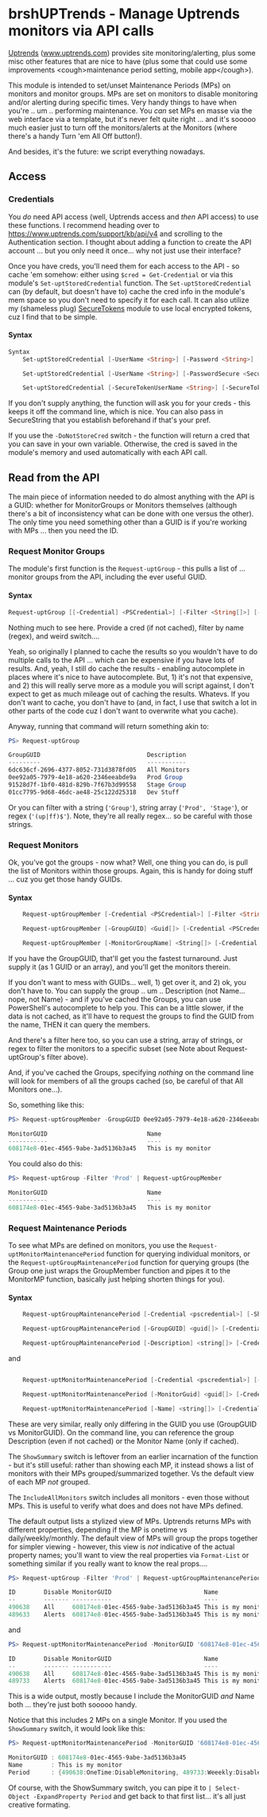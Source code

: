 ﻿# brshUPTrends - Manage Uptrends monitors via API calls

[Uptrends](www.uptrends.com) (www.uptrends.com) provides site monitoring/alerting, plus some misc other features
that are nice to have (plus some that could use some improvements \<cough\>maintenance period
setting, mobile app\</cough\>).

This module is intended to set/unset Maintenance Periods (MPs) on monitors and monitor groups.
MPs are set on monitors to disable monitoring and/or alerting during specific times. Very
handy things to have when you're .. um .. performing maintenance. You _can_ set MPs en masse
via the web interface via a template, but it's never felt quite right ... and it's sooooo
much easier just to turn off the monitors/alerts at the Monitors (where there's a handy
Turn 'em All Off button!).

And besides, it's the future: we script everything nowadays.

## Access

### Credentials

You _do_ need API access (well, Uptrends access and _then_ API access) to use these functions.
I recommend heading over to https://www.uptrends.com/support/kb/api/v4 and scrolling to the
Authentication section. I thought about adding a function to create the API account ... but
you only need it once... why not just use their interface?

Once you have creds, you'll need them for each access to the API - so cache 'em somehow: either
using `$cred = Get-Credential` or via this module's `Set-uptStoredCredential` function. The
`Set-uptStoredCredential` can (by default, but doesn't have to) cache the cred info in the
module's mem space so you don't need to specify it for each call. It can also utilize my
(shameless plug) [SecureTokens](http://github.com/brsh/SecureTokens) module to use local
encrypted tokens, cuz I find that to be simple.

#### Syntax

```Powershell
Syntax
    Set-uptStoredCredential [-UserName <String>] [-Password <String>] [-DoNotStoreCred]

    Set-uptStoredCredential [-UserName <String>] [-PasswordSecure <SecureString>] [-DoNotStoreCred]

    Set-uptStoredCredential [-SecureTokenUserName <String>] [-SecureTokenPasswordName <String>] [-DoNotStoreCred]
```
If you don't supply anything, the function will ask you for your creds - this keeps it off the
command line, which is nice. You can also pass in SecureString that you establish beforehand if
that's your pref.

If you use the `-DoNotStoreCred` switch - the function will return a cred that you can save
in your own variable. Otherwise, the cred is saved in the module's memory and used automatically
with each API call.

## Read from the API

The main piece of information needed to do almost anything with the API is a GUID: whether
for MonitorGroups or Monitors themselves (although there's a bit of inconsistency what can
be done with one versus the other). The only time you need something other than a GUID
is if you're working with MPs ... then you need the ID.

### Request Monitor Groups

The module's first function is the `Request-uptGroup` - this pulls a list of ... monitor
groups from the API, including the ever useful GUID.

#### Syntax

```Powershell
Request-uptGroup [[-Credential] <PSCredential>] [-Filter <String[]>] [-DoNotStoreGroups]
```
Nothing much to see here. Provide a cred (if not cached), filter by name (regex), and weird switch....

Yeah, so originally I planned to cache the results so you wouldn't have to do multiple calls to the
API ... which can be expensive if you have lots of results. And, yeah, I still do cache the
results - enabling autocomplete in places where it's nice to have autocomplete. But, 1) it's not
that expensive, and 2) this will really serve more as a module you will script against, I don't
expect to get as much mileage out of caching the results. Whatevs. If you don't want to cache,
you don't have to (and, in fact, I use that switch a lot in other parts of the code cuz I don't
want to overwrite what you cache).

Anyway, running that command will return something akin to:

```Powershell
PS> Request-uptGroup

GroupGUID                              Description
---------                              -----------
6dc636cf-2696-4377-8052-731d3878fd05   All Monitors
0ee92a05-7979-4e18-a620-2346eeabde9a   Prod Group
91528d7f-1bf0-481d-829b-7f67b3d99558   Stage Group
01cc7795-9d68-46dc-ae48-25c122d25318   Dev Stuff
```

Or you can filter with a string (`'Group'`), string array (`'Prod', 'Stage'`), or regex (`'(up|ff)$'`).
Note, they're all really regex... so be careful with those strings.

### Request Monitors

Ok, you've got the groups - now what? Well, one thing you can do, is pull the list of Monitors
within those groups. Again, this is handy for doing stuff ... cuz you get those handy GUIDs.

#### Syntax

```Powershell
    Request-uptGroupMember [-Credential <PSCredential>] [-Filter <String[]>] [-DoNotStoreMembers ]

    Request-uptGroupMember [-GroupGUID] <Guid[]> [-Credential <PSCredential>] [-Filter <String[]>] [-DoNotStoreMembers]

    Request-uptGroupMember [-MonitorGroupName] <String[]> [-Credential <PSCredential>] [-Filter <String[]>] [-DoNotStoreMembers]
```

If you have the GroupGUID, that'll get you the fastest turnaround. Just supply it (as 1 GUID or an array),
and you'll get the monitors therein.

If you don't want to mess with GUIDs... well, 1) get over it, and 2) ok, you don't have to. You can
supply the group .. um .. Description (not Name... nope, not Name) - and if you've cached the Groups,
you can use PowerShell's autocomplete to help you. This can be a little slower, if the data is not cached,
as it'll have to request the groups to find the GUID from the name, THEN it can query the members.

And there's a filter here too, so you can use a string, array of strings, or regex to filter the
monitors to a specific subset (see Note about Request-uptGroup's filter above).

And, if you've cached the Groups, specifying _nothing_ on the command line will look for members
of all the groups cached (so, be careful of that All Monitors one...).

So, something like this:

```Powershell
PS> Request-uptGroupMember -GroupGUID 0ee92a05-7979-4e18-a620-2346eeabde9a

MonitorGUID                            Name
-----------                            ----
608174e8-01ec-4565-9abe-3ad5136b3a45   This is my monitor
```
You could also do this:
```Powershell
PS> Request-uptGroup -Filter 'Prod' | Request-uptGroupMember

MonitorGUID                            Name
-----------                            ----
608174e8-01ec-4565-9abe-3ad5136b3a45   This is my monitor
```

### Request Maintenance Periods

To see what MPs are defined on monitors, you use the `Request-uptMonitorMaintenancePeriod` function
for querying individual monitors, or the `Request-uptGroupMaintenancePeriod` function for querying
groups (the Group one just wraps the GroupMember function and pipes it to the MonitorMP function,
basically just helping shorten things for you).

#### Syntax

```Powershell
    Request-uptGroupMaintenancePeriod [-Credential <pscredential>] [-ShowSummary] [-IncludeAllMonitors]

    Request-uptGroupMaintenancePeriod [-GroupGUID] <guid[]> [-Credential <pscredential>] [-ShowSummary] [-IncludeAllMonitors]

    Request-uptGroupMaintenancePeriod [-Description] <string[]> [-Credential <pscredential>] [-ShowSummary] [-IncludeAllMonitors]
```
and

```Powershell

    Request-uptMonitorMaintenancePeriod [-Credential <pscredential>] [-ShowSummary] [-IncludeAllMonitors]

    Request-uptMonitorMaintenancePeriod [-MonitorGuid] <guid[]> [-Credential <pscredential>] [-ShowSummary] [-IncludeAllMonitors]

    Request-uptMonitorMaintenancePeriod [-Name] <string[]> [-Credential <pscredential>] [-ShowSummary] [-IncludeAllMonitors]
```

These are very similar, really only differing in the GUID you use (GroupGUID vs MonitorGUID). On the
command line, you can reference the group Description (even if not cached) or the Monitor Name
(only if cached).

The `ShowSummary` switch is leftover from an earlier incarnation of the function - but it's still
useful: rather than showing each MP, it instead shows a list of monitors with their MPs
grouped/summarized together. Vs the default view of each MP _not_ grouped.

The `IncludeAllMonitors` switch includes all monitors - even those without MPs. This is useful to verify
what does and does not have MPs defined.

The default output lists a stylized view of MPs. Uptrends returns MPs with different properties,
depending if the MP is onetime vs daily/weekly/monthly. The default view of MPs will group the
props together for simpler viewing - however, this view is _not_ indicative of the actual
property names; you'll want to view the real properties via `Format-List` or something similar
if you really want to know the real props....

```Powershell
PS> Request-uptGroup -Filter 'Prod' | Request-uptGroupMaintenancePeriod

ID        Disable MonitorGUID                          Name                                    Mode    Start            End
--        ------- -----------                          ----                                    ----    -----            ---
490638    All     608174e8-01ec-4565-9abe-3ad5136b3a45 This is my monitor                      OneTime 06/07/2019 16:03 06/28/2019 15:15
489633    Alerts  608174e8-01ec-4565-9abe-3ad5136b3a45 This is my monitor                      Daily   16:02            16:12
```

and

```Powershell
PS> Request-uptMonitorMaintenancePeriod -MonitorGUID '608174e8-01ec-4565-9abe-3ad5136b3a45'

ID        Disable MonitorGUID                          Name                                    Mode    Start            End
--        ------- -----------                          ----                                    ----    -----            ---
490638    All     608174e8-01ec-4565-9abe-3ad5136b3a45 This is my monitor                      OneTime 06/07/2019 16:03 06/28/2019 15:15
489733    Alerts  608174e8-01ec-4565-9abe-3ad5136b3a45 This is my monitor                      Weekly  Mon @ 16:02      16:12
```

This is a wide output, mostly because I include the MonitorGUID _and_ Name both ... they're just
both sooooo handy.

Notice that this includes 2 MPs on a single Monitor. If you used the `ShowSummary` switch,
it would look like this:

```Powershell
PS> Request-uptMonitorMaintenancePeriod -MonitorGUID '608174e8-01ec-4565-9abe-3ad5136b3a45' -ShowSummary

MonitorGUID : 608174e8-01ec-4565-9abe-3ad5136b3a45
Name        : This is my monitor
Period      : {490638:OneTime:DisableMonitoring, 489733:Weeekly:DisableNotifications}
```

Of course, with the ShowSummary switch, you can pipe it to `| Select-Object -ExpandProperty Period` and
get back to that first list... it's all just creative formating.
